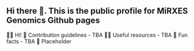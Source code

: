 ## Hi there 👋. This is the public profile for MiRXES Genomics Github pages

🙋‍♀️ Hi!
🌈 Contribution guidelines - TBA
👩‍💻 Useful resources - TBA
🍿 Fun facts - TBA
🧙 Placeholder
